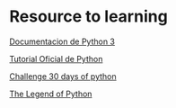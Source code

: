 # Resource to learning
[Documentacion de Python 3](https://docs.python.org/3/)

[Tutorial Oficial de Python](https://docs.python.org/es/3/tutorial/)

[Challenge 30 days of python](https://github.com/Asabeneh/30-Days-Of-Python/)

[The Legend of Python](https://www.codedex.io/python)